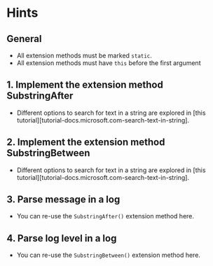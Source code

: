 # Hints

## General

- All extension methods must be marked `static`.
- All extension methods must have `this` before the first argument

## 1. Implement the extension method SubstringAfter

- Different options to search for text in a string are explored in [this tutorial][tutorial-docs.microsoft.com-search-text-in-string].

## 2. Implement the extension method SubstringBetween

- Different options to search for text in a string are explored in [this tutorial][tutorial-docs.microsoft.com-search-text-in-string].

## 3. Parse message in a log

- You can re-use the `SubstringAfter()` extension method here.

## 4. Parse log level in a log

- You can re-use the `SubstringBetween()` extension method here.

[tutorial-csharp.net-strings]: https://csharp.net-tutorials.com/data-types/strings/
